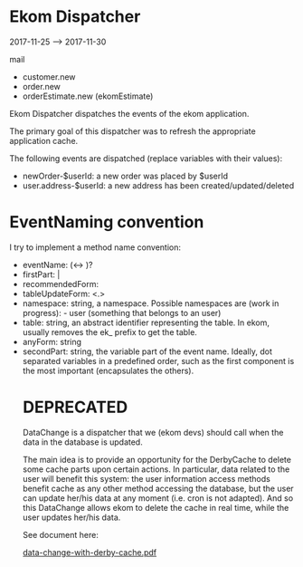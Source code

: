 Ekom Dispatcher 
======================
2017-11-25 --> 2017-11-30




mail 

- customer.new
- order.new
- orderEstimate.new   (ekomEstimate)




Ekom Dispatcher dispatches the events of the ekom application.


The primary goal of this dispatcher was to refresh the appropriate application cache.



The following events are dispatched (replace variables with their values):


- newOrder-$userId: a new order was placed by $userId
- user.address-$userId: a new address has been created/updated/deleted





EventNaming convention
==========================
I try to implement a method name convention:


- eventName: <firstPart> (<-> <secondPart>)?
- firstPart: <recommendedForm> | <anyForm>
- recommendedForm: <tableUpdateForm>  
- tableUpdateForm: <namespace> <.> <table>    
- namespace: string, a namespace. Possible namespaces are (work in progress):
                - user (something that belongs to an user)
- table: string, an abstract identifier representing the table.
            In ekom, usually removes the ek_ prefix to get the table.
- anyForm: string
- secondPart: string, the variable part of the event name.
                    Ideally, dot separated variables in a predefined order, 
                    such as the first component is the most important (encapsulates
                    the others).            
            
                        














DEPRECATED
=============
DataChange is a dispatcher that we (ekom devs) should call when the data in the database is updated.


The main idea is to provide an opportunity for the DerbyCache to delete some cache parts upon certain actions.
In particular, data related to the user will benefit this system: the user information access methods benefit 
cache as any other method accessing the database, but the user can update her/his data at any 
moment (i.e. cron is not adapted). 
And so this DataChange allows ekom to delete the cache in real time, while the user updates her/his data.



See document here:

[data-change-with-derby-cache.pdf](https://github.com/KamilleModules/Ekom/tree/master/doc/ekom-schemas/data-change-with-derby-cache.pdf)
